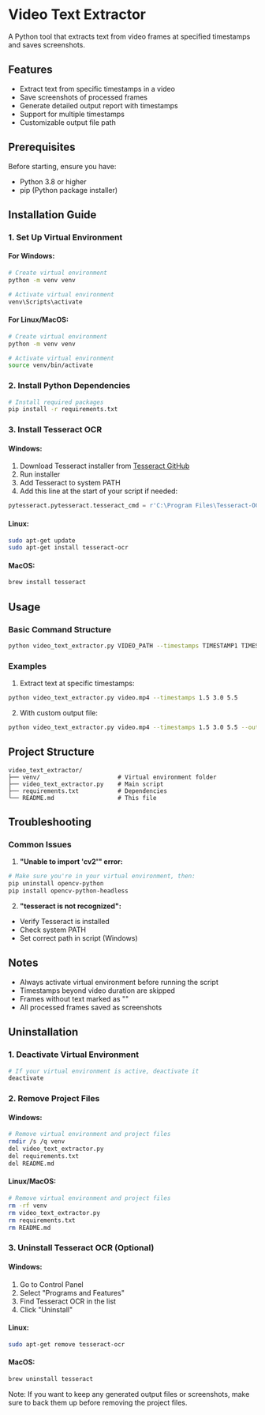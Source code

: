 # Video Text Extractor

A Python tool that extracts text from video frames at specified timestamps and saves screenshots.

## Features
- Extract text from specific timestamps in a video
- Save screenshots of processed frames
- Generate detailed output report with timestamps
- Support for multiple timestamps
- Customizable output file path

## Prerequisites

Before starting, ensure you have:
- Python 3.8 or higher
- pip (Python package installer)

## Installation Guide

### 1. Set Up Virtual Environment

#### For Windows:
```bash
# Create virtual environment
python -m venv venv

# Activate virtual environment
venv\Scripts\activate
```

#### For Linux/MacOS:
```bash
# Create virtual environment
python -m venv venv

# Activate virtual environment
source venv/bin/activate
```

### 2. Install Python Dependencies
```bash
# Install required packages
pip install -r requirements.txt
```

### 3. Install Tesseract OCR

#### Windows:
1. Download Tesseract installer from [Tesseract GitHub](https://github.com/UB-Mannheim/tesseract/wiki)
2. Run installer
3. Add Tesseract to system PATH
4. Add this line at the start of your script if needed:
```python
pytesseract.pytesseract.tesseract_cmd = r'C:\Program Files\Tesseract-OCR\tesseract.exe'
```

#### Linux:
```bash
sudo apt-get update
sudo apt-get install tesseract-ocr
```

#### MacOS:
```bash
brew install tesseract
```

## Usage

### Basic Command Structure
```bash
python video_text_extractor.py VIDEO_PATH --timestamps TIMESTAMP1 TIMESTAMP2 ... [--output OUTPUT_FILE]
```

### Examples

1. Extract text at specific timestamps:
```bash
python video_text_extractor.py video.mp4 --timestamps 1.5 3.0 5.5
```

2. With custom output file:
```bash
python video_text_extractor.py video.mp4 --timestamps 1.5 3.0 5.5 --output results.txt
```

## Project Structure
```
video_text_extractor/
├── venv/                      # Virtual environment folder
├── video_text_extractor.py    # Main script
├── requirements.txt           # Dependencies
└── README.md                  # This file
```

## Troubleshooting

### Common Issues

1. **"Unable to import 'cv2'" error:**
```bash
# Make sure you're in your virtual environment, then:
pip uninstall opencv-python
pip install opencv-python-headless
```

2. **"tesseract is not recognized":**
- Verify Tesseract is installed
- Check system PATH
- Set correct path in script (Windows)

## Notes
- Always activate virtual environment before running the script
- Timestamps beyond video duration are skipped
- Frames without text marked as "<NO TEXT DETECTED>"
- All processed frames saved as screenshots

## Uninstallation

### 1. Deactivate Virtual Environment
```bash
# If your virtual environment is active, deactivate it
deactivate
```

### 2. Remove Project Files
#### Windows:
```bash
# Remove virtual environment and project files
rmdir /s /q venv
del video_text_extractor.py
del requirements.txt
del README.md
```

#### Linux/MacOS:
```bash
# Remove virtual environment and project files
rm -rf venv
rm video_text_extractor.py
rm requirements.txt
rm README.md
```

### 3. Uninstall Tesseract OCR (Optional)

#### Windows:
1. Go to Control Panel
2. Select "Programs and Features"
3. Find Tesseract OCR in the list
4. Click "Uninstall"

#### Linux:
```bash
sudo apt-get remove tesseract-ocr
```

#### MacOS:
```bash
brew uninstall tesseract
```

Note: If you want to keep any generated output files or screenshots, make sure to back them up before removing the project files.
